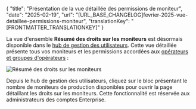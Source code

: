 {
  "title": "Présentation de la vue détaillée des permissions de moniteur",
  "date": "2025-02-19",
  "url": "[URL_BASE_CHANGELOG]fevrier-2025-vue-detaillee-permissions-moniteur",
  "translationKey": "[FRONTMATTER_TRANSLATIONKEY]"
}

La vue d'ensemble **Résumé des droits sur les moniteurs** est désormais disponible dans le [hub de gestion des utilisateurs]([LINK_URL_1]). Cette vue détaillée présente tous vos moniteurs et les permissions accordées aux [opérateurs et groupes d'opérateurs]([LINK_URL_2]) :

![Résumé des droits sur les moniteurs]([LINK_URL_3])

Depuis le hub de gestion des utilisateurs, cliquez sur le bloc présentant le nombre de moniteurs de production disponibles pour ouvrir la page détaillant les droits sur les moniteurs. Cette fonctionnalité est réservée aux administrateurs des comptes Enterprise.
